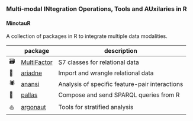 ###  Multi-modal INtegration Operations, Tools and AUxilaries in R
#### MinotauR
A collection of packages in R to integrate multiple data modalities.  

| | package | description |
|---|---|---|
|🗃️| [MultiFactor](https://github.com/minotau-R/MultiFactor) | S7 classes for relational data |
|🧶| [ariadne](https://github.com/minotau-R/ariadne) | Import and wrangle relational data |
|🕷️| [anansi](https://thomazbastiaanssen.github.io/anansi/) | Analysis of specific feature-pair interactions |
|🦉| [pallas](https://github.com/minotau-R/pallas) | Compose and send SPARQL queries from R |
|⛵| [argonaut](https://github.com/minotau-R/argonaut) | Tools for stratified analysis |
